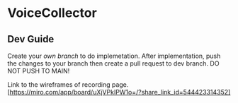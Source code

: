 # VoiceCollector


## Dev Guide
Create your *own branch* to do implemetation.
After implementation, push the changes to your branch then create a pull request to dev branch.
DO NOT PUSH TO MAIN!

Link to the wireframes of recording page. [https://miro.com/app/board/uXjVPkIPW1o=/?share_link_id=544423314352]
